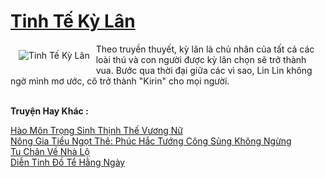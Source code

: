 <a href="https://truyentiki.com/tinh-te-ky-lan.31801/" title="Tinh Tế Kỳ Lân"><h1>Tinh Tế Kỳ Lân</h1></a><div style="display:table"><img align="right" style="float: left; padding: 10px;" src="https://truyentiki.com/a/img/str/src/31801.jpg" alt="Tinh Tế Kỳ Lân">Theo truyền thuyết, kỳ lân là chủ nhân của tất cả các loài thú và con người được kỳ lân chọn sẽ trở thành vua. Bước qua thời đại giữa các vì sao, Lin Lin không ngờ mình mơ ước, cô trở thành "Kirin" cho mọi người.</div><p><br><b>Truyện Hay Khác :</b></p><a href="https://truyentiki.com/hao-mon-trong-sinh-thinh-the-vuong-nu.31800/" alt="Hào Môn Trọng Sinh Thịnh Thế Vương Nữ">Hào Môn Trọng Sinh Thịnh Thế Vương Nữ</a><br/><a href="https://wikitruyen.wordpress.com/2020/06/23/nong-gia-tieu-ngot-the-phuc-hac-tuong-cong-sung-khong-ngung/" alt="Nông Gia Tiểu Ngọt Thê: Phúc Hắc Tướng Công Sủng Không Ngừng">Nông Gia Tiểu Ngọt Thê: Phúc Hắc Tướng Công Sủng Không Ngừng</a><br/><a href="https://github.com/nownovels/truyenhay/tree/master/truyenhay/30713/README.md" alt="Tu Chân Về Nhà Lộ">Tu Chân Về Nhà Lộ</a><br/><a href="https://github.com/nownovels/truyenhay/tree/master/truyenhay/30414/README.md" alt="Diễn Tinh Đồ Tể Hằng Ngày">Diễn Tinh Đồ Tể Hằng Ngày</a><br/>